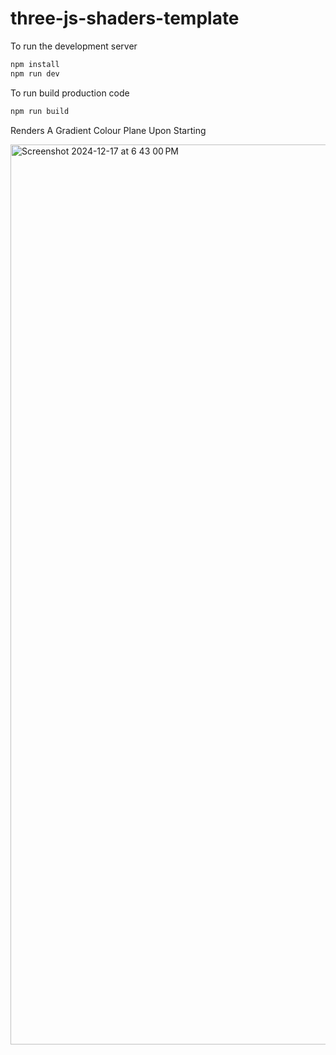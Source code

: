 # three-js-shaders-template

To run the development server
```bash
npm install
npm run dev
```

To run build production code 
```bash
npm run build
```

Renders A Gradient Colour Plane Upon Starting

<img width="1440" alt="Screenshot 2024-12-17 at 6 43 00 PM" src="https://github.com/user-attachments/assets/1a8a4cbd-babd-4749-95ad-09fc46b618ef" />
